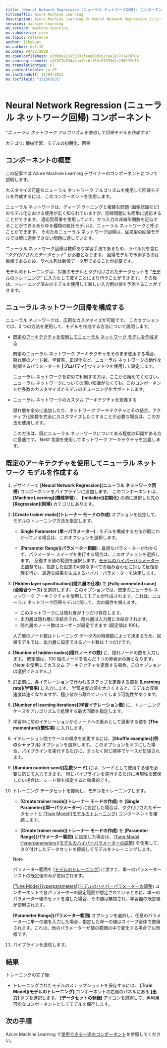 ```yaml
---
title: 'Neural Network Regression (ニューラル ネットワーク回帰): コンポーネント リファレンス'
titleSuffix: Azure Machine Learning
description: Azure Machine Learning の Neural Network Regression (ニューラル ネットワーク回帰) コンポーネントとカスタマイズ可能なニューラル ネットワーク アルゴリズムを使用して回帰モデルを作成する方法について説明します。
services: machine-learning
ms.service: machine-learning
ms.subservice: core
ms.topic: reference
author: likebupt
ms.author: keli19
ms.date: 04/22/2020
ms.openlocfilehash: a3db08281653032fee660d262cae2e77c143078a
ms.sourcegitcommit: e41827d894a4aa12cbff62c51393dfc236297e10
ms.translationtype: HT
ms.contentlocale: ja-JP
ms.lasthandoff: 11/04/2021
ms.locfileid: "131565631"
---
```

# <a name="neural-network-regression-component"></a>Neural Network Regression (ニューラル ネットワーク回帰) コンポーネント

"*ニューラル ネットワーク アルゴリズムを使用して回帰モデルを作成する*"  
  
 カテゴリ: 機械学習、モデルの初期化、回帰
  
## <a name="component-overview"></a>コンポーネントの概要  

この記事では Azure Machine Learning デザイナーのコンポーネントについて説明します。

カスタマイズ可能なニューラル ネットワーク アルゴリズムを使用して回帰モデルを作成するには、このコンポーネントを使用します。
  
 ニューラル ネットワークは、ディープ ラーニングと複雑な問題 (画像認識など) のモデル化における使用が広く知られていますが、回帰問題にも簡単に適応することができます。 適応型荷重を使用していて、かつ入力の非線形関数を近似することができるあらゆる種類の統計モデルは、ニューラル ネットワークと呼ぶことができます。 そのためニューラル ネットワーク回帰は、従来型の回帰モデルでは解に適合できない問題に適しています。
  
 ニューラル ネットワーク回帰は教師あり学習手法であるため、ラベル列を含む "*タグ付けされたデータセット*" が必要となります。 回帰モデルで予測するのは数値であるため、ラベル列は数値データ型であることが必要です。  
  
 モデルのトレーニングは、対象のモデルとタグ付けされたデータセットを "[モデルのトレーニング](./train-model.md)" に入力として渡すことにより行うことができます。 その後は、トレーニング済みのモデルを使用して新しい入力例の値を予測することができます。  
  
## <a name="configure-neural-network-regression"></a>ニューラル ネットワーク回帰を構成する 

ニューラル ネットワークは、広範なカスタマイズが可能です。 このセクションでは、2 つの方法を使用して、モデルを作成する方法について説明します。
  
+ [既定のアーキテクチャを使用してニューラル ネットワーク モデルを作成する](#bkmk_DefaultArchitecture)  
  
    既定のニューラル ネットワーク アーキテクチャをそのまま使用する場合、隠れ層のノード数、学習率、正規化など、ニューラル ネットワークの動作を制御するパラメーターを **[プロパティ]** ウィンドウを使用して設定します。

    ニューラル ネットワークを初めて利用する方は、ここから始めてください。 ニューラル ネットワークについての深い知識がなくても、このコンポーネントが多数のカスタマイズとモデルのチューニングをサポートします。 

+ ニューラル ネットワークのカスタム アーキテクチャを定義する 

    隠れ層を余分に追加したり、ネットワーク アーキテクチャとその結合、アクティブ化関数を完全にカスタマイズしたりすることが必要な場合は、この方法を使用します。
    
    この方法は、既にニューラル ネットワークについてある程度の知識がある方に最適です。 Net# 言語を使用してネットワーク アーキテクチャを定義します。  

##  <a name="create-a-neural-network-model-using-the-default-architecture"></a><a name="bkmk_DefaultArchitecture"></a> 既定のアーキテクチャを使用してニューラル ネットワーク モデルを作成する

1.  デザイナーで **[Neural Network Regression]\(ニューラル ネットワーク回帰\)** コンポーネントをパイプラインに追加します。 このコンポーネントは、 **[Machine Learning]\(機械学習\)** 、 **[Initialize]\(初期化\)** の順に選択した先の **[Regression]\(回帰\)** カテゴリにあります。 
  
2. **[Create trainer mode]\(トレーナー モードの作成\)** オプションを設定して、モデルのトレーニング方法を指定します。  
  
    -   **Single Parameter (単一パラメーター)** : モデルを構成する方法が既にわかっている場合は、このオプションを選択します。

    -   **[Parameter Range]\(パラメーター範囲\)** : 最適なパラメーターがわからず、パラメーター スイープを実行する場合は、このオプションを選択します。 反復する値の範囲を選択します。[モデルのハイパーパラメーターの調整](tune-model-hyperparameters.md)では、指定した設定の可能なすべての組み合わせに対して反復処理を行い、最適な結果を生成するハイパーパラメーターを決定します。   

3.  **[Hidden layer specification]\(隠れ層の仕様\)** で **[Fully connected case]\(全結合ケース\)** を選択します。 このオプションでは、既定のニューラル ネットワーク アーキテクチャを使用してモデルが作成されます。これは、ニューラル ネットワーク回帰モデルに関して、次の属性を備えます。  
  
    + このネットワークには隠れ層が 1 つだけ存在します。
    + 出力層は隠れ層に全結合され、隠れ層は入力層に全結合されます。
    + 隠れ層のノード数はユーザーが設定できます (既定値は 100)。  
  
    入力層のノード数はトレーニング データ内の特徴数によって決まるため、回帰モデルでは、出力層に設定できるノード数は 1 つだけです。  
  
4. **[Number of hidden nodes]\(隠れノードの数\)** に、隠れノードの数を入力します。 既定値は、100 個のノードを含んだ 1 つの非表示の層となります。 (Net# を使用してカスタム アーキテクチャを定義する場合、このオプションは選択できません。)
  
5.  訂正前に、各イテレーションで行われるステップを定義する値を **[Learning rate]\(学習率\)** に入力します。 学習速度の値を大きくすると、モデルの収束速度は速くなりますが、極小値から離れていってしまう可能性があります。

6.  **[Number of learning iterations]\(学習イテレーション数\)** に、トレーニング ケースをアルゴリズムで処理する最大回数を指定します。


8.  学習中に前のイテレーションからノードへの重みとして適用する値を **[The momentum]\(慣性項\)** に入力します。

10. イテレーション間でケースの順序を変更するには、**[Shuffle examples]\(例のシャッフル\)** オプションを選択します。 このオプションをオフにした場合、パイプラインを実行するたびに、まったく同じ順序でケースが処理されます。
  
11. **[Random number seed]\(乱数シード\)** には、シードとして使用する値を必要に応じて入力できます。 同じパイプラインを実行するたびに再現性を確保したい場合は、シード値を指定すると効果的です。
  
13. トレーニング データセットを接続し、モデルをトレーニングします。

    + **[Create trainer mode]\(トレーナー モードの作成\)** を **[Single Parameter]\(単一パラメーター\)** に設定した場合は、タグ付けされたデータセットと [[Train Model]\(モデルのトレーニング\)](train-model.md) コンポーネントを接続します。  
  
    + **[Create trainer mode]\(トレーナー モードの作成\)** を **[Parameter Range]\(パラメーター範囲\)** に設定した場合は、[[Tune Model Hyperparameters]\(モデルのハイパーパラメーターの調整\)](tune-model-hyperparameters.md) を使用して、タグ付けしたデータセットを接続してモデルをトレーニングします。  
  
    > [!NOTE]
    > 
    > パラメーター範囲を [[モデルのトレーニング]](train-model.md) に渡すと、単一のパラメーター リストの既定値のみが使用されます。  
    > 
    > [[Tune Model Hyperparameters]\(モデルのハイパーパラメーターの調整\)](tune-model-hyperparameters.md) コンポーネントで各パラメーターの設定範囲が想定されているときに、単一のパラメーター値のセットを渡した場合、その値は無視され、学習器の既定値が使用されます。  
    > 
    > **[Parameter Range]\(パラメーター範囲\)** オプションを選択し、任意のパラメーターに単一の値を入力した場合、指定した単一の値はスイープ全体で使用されます。これは、他のパラメーターが値の範囲の中で変化する場合でも同様です。  
  
   
14. パイプラインを送信します。  

## <a name="results"></a>結果

トレーニングの完了後:

- トレーニングされたモデルのスナップショットを保存するには、 **[Train Model]\(モデルのトレーニング\)** コンポーネントの右側のパネルにある **[出力]** タブを選択します。 **[データセットの登録]** アイコンを選択して、再利用可能なコンポーネントとしてモデルを保存します。

## <a name="next-steps"></a>次の手順

Azure Machine Learning で[使用できる一連のコンポーネント](component-reference.md)を参照してください。 